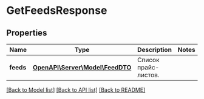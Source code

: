 # GetFeedsResponse

## Properties
Name | Type | Description | Notes
------------ | ------------- | ------------- | -------------
**feeds** | [**OpenAPI\Server\Model\FeedDTO**](FeedDTO.md) | Список прайс-листов. | 

[[Back to Model list]](../README.md#documentation-for-models) [[Back to API list]](../README.md#documentation-for-api-endpoints) [[Back to README]](../README.md)


